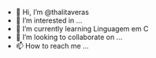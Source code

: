 - 👋 Hi, I’m @thalitaveras
- 👀 I’m interested in ...
- 🌱 I’m currently learning  Linguagem em C
- 💞️ I’m looking to collaborate on ...
- 📫 How to reach me ...
